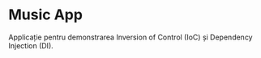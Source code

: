 # Music App

Applicație pentru demonstrarea Inversion of Control (IoC) și Dependency Injection (DI). 